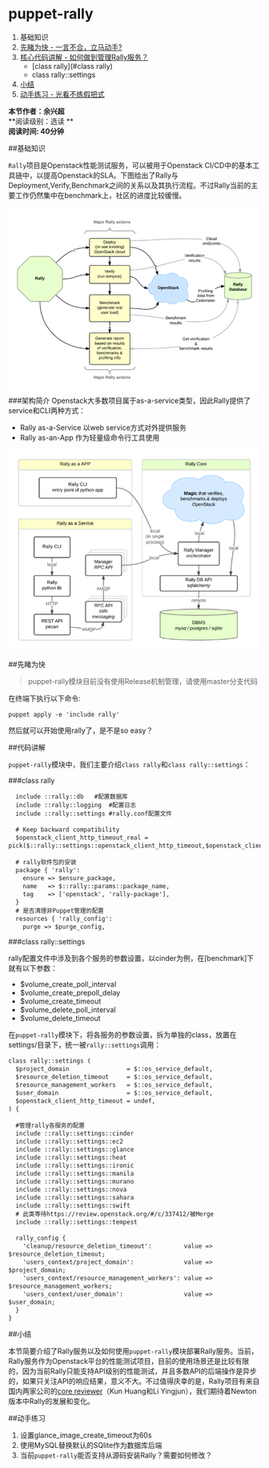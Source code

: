 # puppet-rally

1. 基础知识
2. [先睹为快 - 一言不合，立马动手?](#先睹为快)
3. [核心代码讲解 - 如何做到管理Rally服务？](#核心代码讲解)
    - [class rally](#class rally)
    - class rally::settings
4. [小结](##小结)
5. [动手练习 - 光看不练假把式](##动手练习)

**本节作者：余兴超**    
**阅读级别：选读 **  
**阅读时间: 40分钟**

##基础知识

`Rally`项目是Openstack性能测试服务，可以被用于Openstack CI/CD中的基本工具链中，以提高Openstack的SLA。下图给出了Rally与Deployment,Verify,Benchmark之间的关系以及其执行流程。不过Rally当前的主要工作仍然集中在benchmark上，社区的进度比较缓慢。

![](../images/03/rally-process.png)
###架构简介
Openstack大多数项目属于as-a-service类型，因此Rally提供了service和CLI两种方式：

- Rally as-a-Service  以web service方式对外提供服务
- Rally as-an-App     作为轻量级命令行工具使用

![](../images/03/rally-Arch.png)

##先睹为快


> puppet-rally模块目前没有使用Release机制管理，请使用master分支代码

在终端下执行以下命令:  
```
puppet apply -e 'include rally'
```

然后就可以开始使用rally了，是不是so easy？

##代码讲解

`puppet-rally`模块中，我们主要介绍`class rally`和`class rally::settings`：

###class rally

```puppet
  include ::rally::db   #配置数据库
  include ::rally::logging  #配置日志
  include ::rally::settings #rally.conf配置文件

  # Keep backward compatibility
  $openstack_client_http_timeout_real = pick($::rally::settings::openstack_client_http_timeout,$openstack_client_http_timeout)

  # rally软件包的安装
  package { 'rally':
    ensure => $ensure_package,
    name   => $::rally::params::package_name,
    tag    => ['openstack', 'rally-package'],
  }
  # 是否清理非Puppet管理的配置
  resources { 'rally_config':
    purge => $purge_config,
```

###class rally::settings

rally配置文件中涉及到各个服务的参数设置，以cinder为例，在[benchmark]下就有以下参数：

*   $volume_create_poll_interval 
*   $volume_create_prepoll_delay 
*   $volume_create_timeout       
*   $volume_delete_poll_interval 
*   $volume_delete_timeout

在`puppet-rally`模块下，将各服务的参数设置，拆为单独的class，放置在settings/目录下，统一被`rally::settings`调用：
```puppet
class rally::settings (
  $project_domain                = $::os_service_default,
  $resource_deletion_timeout     = $::os_service_default,
  $resource_management_workers   = $::os_service_default,
  $user_domain                   = $::os_service_default,
  $openstack_client_http_timeout = undef,
) {

  #管理rally各服务的配置
  include ::rally::settings::cinder
  include ::rally::settings::ec2
  include ::rally::settings::glance
  include ::rally::settings::heat
  include ::rally::settings::ironic
  include ::rally::settings::manila
  include ::rally::settings::murano
  include ::rally::settings::nova
  include ::rally::settings::sahara
  include ::rally::settings::swift
  # 此类等待https://review.openstack.org/#/c/337412/被Merge
  include ::rally::settings::tempest

  rally_config {
    'cleanup/resource_deletion_timeout':         value => $resource_deletion_timeout;
    'users_context/project_domain':              value => $project_domain;
    'users_context/resource_management_workers': value => $resource_management_workers;
    'users_context/user_domain':                 value => $user_domain;
  }
}
```


##小结

本节简要介绍了Rally服务以及如何使用`puppet-rally`模块部署Rally服务。当前，Rally服务作为Openstack平台的性能测试项目，目前的使用场景还是比较有限的，因为当前Rally只能支持API级别的性能测试，并且多数API的后端操作是异步的，如果只关注API的响应结果，意义不大。不过值得庆幸的是，Rally项目有来自国内两家公司的[core reviewer](https://review.openstack.org/#/admin/groups/211,members)（Kun Huang和Li Yingjun），我们期待着Newton版本中Rally的发展和变化。


##动手练习

1. 设置glance_image_create_timeout为60s
2. 使用MySQL替换默认的SQlite作为数据库后端
3. 当前`puppet-rally`能否支持从源码安装Rally？需要如何修改？


